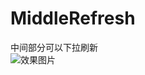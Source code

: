 # MiddleRefresh
中间部分可以下拉刷新<br>
![效果图片](http://upload-images.jianshu.io/upload_images/678898-a74f3f9f7cc92533.gif?imageMogr2/auto-orient/strip)
